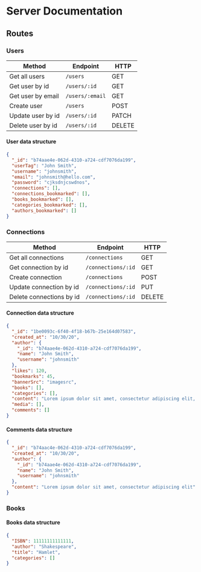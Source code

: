 # Server Documentation

## Routes

### Users

| Method            | Endpoint        | HTTP   |
| ----------------- | --------------- | ------ |
| Get all users     | `/users`        | GET    |
| Get user by id    | `/users/:id`    | GET    |
| Get user by email | `/users/:email` | GET    |
| Create user       | `/users`        | POST   |
| Update user by id | `/users/:id`    | PATCH  |
| Delete user by id | `/users/:id`    | DELETE |

#### User data structure

```json
{
  "_id": "b74aae4e-062d-4310-a724-cdf7076da199",
  "userTag": "John Smith",
  "username": "johnsmith",
  "email": "johnsmith@hello.com",
  "password": "cjksdnjcswdnos",
  "connections": [],
  "connections_bookmarked": [],
  "books_bookmarked": [],
  "categories_bookmarked": [],
  "authors_bookmarked": []
}
```

### Connections

| Method                   | Endpoint           | HTTP   |
| ------------------------ | ------------------ | ------ |
| Get all connections      | `/connections`     | GET    |
| Get connection by id     | `/connections/:id` | GET    |
| Create connection        | `/connections`     | POST   |
| Update connection by id  | `/connections/:id` | PUT    |
| Delete connections by id | `/connections/:id` | DELETE |

#### Connection data structure

```json
{
  "_id": "1be0093c-6f40-4f18-b67b-25e164d07583",
  "created_at": "10/30/20",
  "author": {
    "_id": "b74aae4e-062d-4310-a724-cdf7076da199",
    "name": "John Smith",
    "username": "johnsmith"
  },
  "likes": 120,
  "bookmarks": 45,
  "bannerSrc": "imagesrc",
  "books": [],
  "categories": [],
  "content": "Lorem ipsum dolor sit amet, consectetur adipiscing elit, sed do eiusmod tempor incididunt ut labore et dolore magna aliqua. Ut enim ad minim veniam, quis nostrud exercitation ullamco laboris nisi ut aliquip ex ea commodo consequat. Duis aute irure dolor in reprehenderit in voluptate velit esse cillum dolore eu fugiat nulla pariatur. Excepteur sint occaecat cupidatat non proident, sunt in culpa qui officia deserunt mollit anim id est laborum.",
  "media": [],
  "comments": []
}
```

#### Comments data structure

```json
{
  "_id": "b74aac4e-062d-4310-a724-cdf7076da199",
  "created_at": "10/30/20",
  "author": {
    "_id": "b74aae4e-062d-4310-a724-cdf7076da199",
    "name": "John Smith",
    "username": "johnsmith"
  },
  "content": "Lorem ipsum dolor sit amet, consectetur adipiscing elit"
}
```

### Books

#### Books data structure

```json
{
  "ISBN": 11111111111111,
  "author": "Shakespeare",
  "title": "Hamlet",
  "categories": []
}
```
